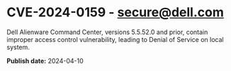 # CVE-2024-0159 - secure@dell.com

Dell Alienware Command Center, versions 5.5.52.0 and prior, contain improper access control vulnerability, leading to Denial of Service on local system.

**Publish date:** 2024-04-10
